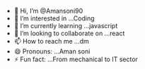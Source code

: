 - 👋 Hi, I’m @Amansoni90
- 👀 I’m interested in ...Coding
- 🌱 I’m currently learning ...javascript
- 💞️ I’m looking to collaborate on ...react
- 📫 How to reach me ...dm
- 😄 Pronouns: ...Aman soni
- ⚡ Fun fact: ...From mechanical to IT sector 

<!---
Amansoni90/Amansoni90 is a ✨ special ✨ repository because its `README.md` (this file) appears on your GitHub profile.
You can click the Preview link to take a look at your changes.
--->
